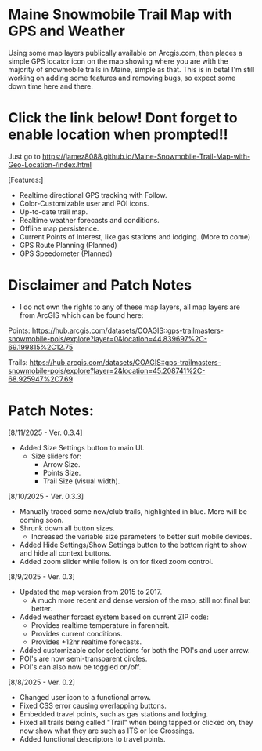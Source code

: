 # Maine Snowmobile Trail Map with GPS and Weather
Using some map layers publically available on Arcgis.com, then places a simple GPS locator icon on the map showing where you are with the majority of snowmobile trails in Maine, simple as that. 
This is in beta! I'm still working on adding some features and removing bugs, so expect some down time here and there.  
# Click the link below! Dont forget to enable location when prompted!!
Just go to https://jamez8088.github.io/Maine-Snowmobile-Trail-Map-with-Geo-Location-/index.html

[Features:]
- Realtime directional GPS tracking with Follow.
- Color-Customizable user and POI icons.
- Up-to-date trail map.
- Realtime weather forecasts and conditions.
- Offline map persistence.
- Current Points of Interest, like gas stations and lodging. (More to come)
- GPS Route Planning (Planned)
- GPS Speedometer (Planned)

# Disclaimer and Patch Notes

- I do not own the rights to any of these map layers, all map layers are from ArcGIS which can be found here: 

Points: https://hub.arcgis.com/datasets/COAGIS::gps-trailmasters-snowmobile-pois/explore?layer=0&location=44.839697%2C-69.199815%2C12.75

Trails: https://hub.arcgis.com/datasets/COAGIS::gps-trailmasters-snowmobile-pois/explore?layer=2&location=45.208741%2C-68.925947%2C7.69

# Patch Notes:
[8/11/2025 - Ver. 0.3.4]
- Added Size Settings button to main UI.
     - Size sliders for:
        - Arrow Size.
        - Points Size.
        - Trail Size (visual width).

[8/10/2025 - Ver. 0.3.3]
- Manually traced some new/club trails, highlighted in blue. More will be coming soon.
- Shrunk down all button sizes.
   - Increased the variable size parameters to better suit mobile devices.
- Added Hide Settings/Show Settings button to the bottom right to show and hide all context buttons.
- Added zoom slider while follow is on for fixed zoom control. 

[8/9/2025 - Ver. 0.3]
  - Updated the map version from 2015 to 2017.
      - A much more recent and dense version of the map, still not final but better.
  - Added weather forcast system based on current ZIP code:
      - Provides realtime temperature in farenheit.
      - Provides current conditions.
      - Provides +12hr realtime forecasts.
  - Added customizable color selections for both the POI's and user arrow.
  - POI's are now semi-transparent circles.
  - POI's can also now be toggled on/off.


 
[8/8/2025 - Ver. 0.2] 
  - Changed user icon to a functional arrow.
  - Fixed CSS error causing overlapping buttons.
  - Embedded travel points, such as gas stations and lodging.
  - Fixed all trails being called "Trail" when being tapped or clicked on, they now show what they are such as ITS or Ice Crossings.
  - Added functional descriptors to travel points.
